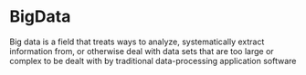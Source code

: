 # BigData
Big data is a field that treats ways to analyze, systematically extract information from, or otherwise deal with data sets that are too large or complex to be dealt with by traditional data-processing application software
